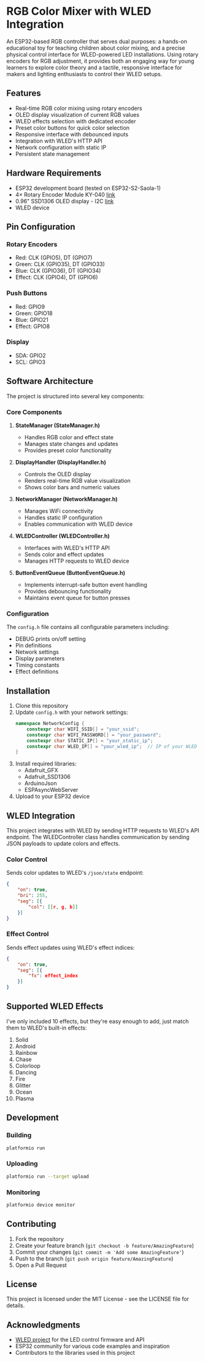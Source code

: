 # RGB Color Mixer with WLED Integration

An ESP32-based RGB controller that serves dual purposes: a hands-on educational toy for teaching children about color mixing, and a precise physical control interface for WLED-powered LED installations. Using rotary encoders for RGB adjustment, it provides both an engaging way for young learners to explore color theory and a tactile, responsive interface for makers and lighting enthusiasts to control their WLED setups.

## Features

- Real-time RGB color mixing using rotary encoders
- OLED display visualization of current RGB values
- WLED effects selection with dedicated encoder
- Preset color buttons for quick color selection
- Responsive interface with debounced inputs
- Integration with WLED's HTTP API
- Network configuration with static IP
- Persistent state management

## Hardware Requirements

- ESP32 development board (tested on ESP32-S2-Saola-1)
- 4× Rotary Encoder Module KY-040 [link](https://www.aliexpress.com/item/1005005559054521.html?spm)
- 0.96" SSD1306 OLED display - I2C [link](https://www.aliexpress.com/item/1005007389730469.html?spm)
- WLED device

## Pin Configuration

### Rotary Encoders
- Red: CLK (GPIO5), DT (GPIO7)
- Green: CLK (GPIO35), DT (GPIO33)
- Blue: CLK (GPIO36), DT (GPIO34)
- Effect: CLK (GPIO4), DT (GPIO6)

### Push Buttons
- Red: GPIO9
- Green: GPIO18
- Blue: GPIO21
- Effect: GPIO8

### Display
- SDA: GPIO2
- SCL: GPIO3

## Software Architecture

The project is structured into several key components:

### Core Components

1. **StateManager (StateManager.h)**
   - Handles RGB color and effect state
   - Manages state changes and updates
   - Provides preset color functionality

2. **DisplayHandler (DisplayHandler.h)**
   - Controls the OLED display
   - Renders real-time RGB value visualization
   - Shows color bars and numeric values

3. **NetworkManager (NetworkManager.h)**
   - Manages WiFi connectivity
   - Handles static IP configuration
   - Enables communication with WLED device

4. **WLEDController (WLEDController.h)**
   - Interfaces with WLED's HTTP API
   - Sends color and effect updates
   - Manages HTTP requests to WLED device

5. **ButtonEventQueue (ButtonEventQueue.h)**
   - Implements interrupt-safe button event handling
   - Provides debouncing functionality
   - Maintains event queue for button presses

### Configuration

The `config.h` file contains all configurable parameters including:
- DEBUG prints on/off setting
- Pin definitions
- Network settings
- Display parameters
- Timing constants
- Effect definitions

## Installation

1. Clone this repository
2. Update `config.h` with your network settings:
   ```cpp
   namespace NetworkConfig {
       constexpr char WIFI_SSID[] = "your_ssid";
       constexpr char WIFI_PASSWORD[] = "your_password";
       constexpr char STATIC_IP[] = "your_static_ip";
       constexpr char WLED_IP[] = "your_wled_ip";  // IP of your WLED device
   }
   ```
3. Install required libraries:
   - Adafruit_GFX
   - Adafruit_SSD1306
   - ArduinoJson
   - ESPAsyncWebServer
4. Upload to your ESP32 device

## WLED Integration

This project integrates with WLED by sending HTTP requests to WLED's API endpoint. The WLEDController class handles communication by sending JSON payloads to update colors and effects.

### Color Control
Sends color updates to WLED's `/json/state` endpoint:
```json
{
    "on": true,
    "bri": 255,
    "seg": [{
        "col": [[r, g, b]]
    }]
}
```

### Effect Control
Sends effect updates using WLED's effect indices:
```json
{
    "on": true,
    "seg": [{
        "fx": effect_index
    }]
}
```

## Supported WLED Effects

I've only included 10 effects, but they're easy enough to add, just match them to WLED's built-in effects:
1. Solid
2. Android
3. Rainbow
4. Chase
5. Colorloop
6. Dancing
7. Fire
8. Glitter
9. Ocean
10. Plasma

## Development

### Building
```bash
platformio run
```

### Uploading
```bash
platformio run --target upload
```

### Monitoring
```bash
platformio device monitor
```

## Contributing

1. Fork the repository
2. Create your feature branch (`git checkout -b feature/AmazingFeature`)
3. Commit your changes (`git commit -m 'Add some AmazingFeature'`)
4. Push to the branch (`git push origin feature/AmazingFeature`)
5. Open a Pull Request

## License

This project is licensed under the MIT License - see the LICENSE file for details.

## Acknowledgments

- [WLED project](https://github.com/Aircoookie/WLED) for the LED control firmware and API
- ESP32 community for various code examples and inspiration
- Contributors to the libraries used in this project